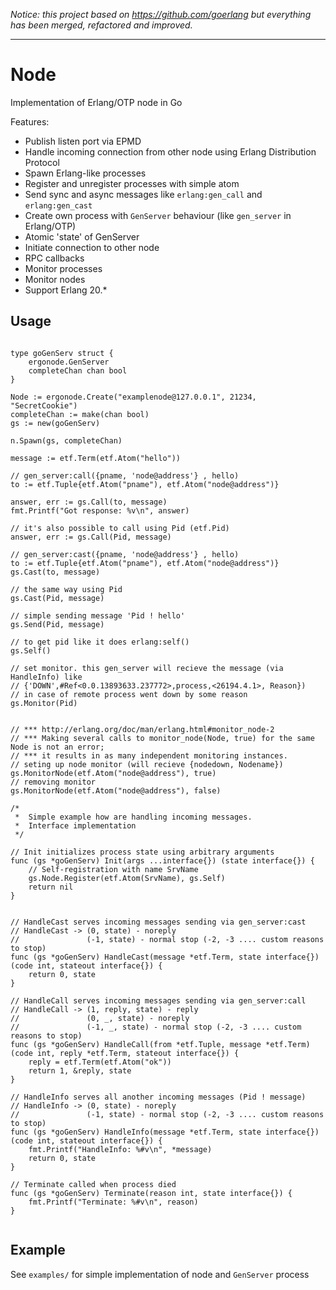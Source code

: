 _Notice: this project based on https://github.com/goerlang but everything has been merged, refactored and improved._

---

# Node #

Implementation of Erlang/OTP node in Go

Features:

 * Publish listen port via EPMD
 * Handle incoming connection from other node using Erlang Distribution Protocol
 * Spawn Erlang-like processes
 * Register and unregister processes with simple atom
 * Send sync and async messages like `erlang:gen_call` and `erlang:gen_cast`
 * Create own process with `GenServer` behaviour (like `gen_server` in Erlang/OTP)
 * Atomic 'state' of GenServer
 * Initiate connection to other node
 * RPC callbacks
 * Monitor processes
 * Monitor nodes
 * Support Erlang 20.*


## Usage ##

```golang

type goGenServ struct {
    ergonode.GenServer
    completeChan chan bool
}

Node := ergonode.Create("examplenode@127.0.0.1", 21234, "SecretCookie")
completeChan := make(chan bool)
gs := new(goGenServ)

n.Spawn(gs, completeChan)

message := etf.Term(etf.Atom("hello"))

// gen_server:call({pname, 'node@address'} , hello)
to := etf.Tuple{etf.Atom("pname"), etf.Atom("node@address")}

answer, err := gs.Call(to, message)
fmt.Printf("Got response: %v\n", answer)

// it's also possible to call using Pid (etf.Pid)
answer, err := gs.Call(Pid, message)

// gen_server:cast({pname, 'node@address'} , hello)
to := etf.Tuple{etf.Atom("pname"), etf.Atom("node@address")}
gs.Cast(to, message)

// the same way using Pid
gs.Cast(Pid, message)

// simple sending message 'Pid ! hello'
gs.Send(Pid, message)

// to get pid like it does erlang:self()
gs.Self()

// set monitor. this gen_server will recieve the message (via HandleInfo) like
// {'DOWN',#Ref<0.0.13893633.237772>,process,<26194.4.1>, Reason})
// in case of remote process went down by some reason
gs.Monitor(Pid)


// *** http://erlang.org/doc/man/erlang.html#monitor_node-2
// *** Making several calls to monitor_node(Node, true) for the same Node is not an error;
// *** it results in as many independent monitoring instances.
// seting up node monitor (will recieve {nodedown, Nodename})
gs.MonitorNode(etf.Atom("node@address"), true)
// removing monitor
gs.MonitorNode(etf.Atom("node@address"), false)

/*
 *  Simple example how are handling incoming messages.
 *  Interface implementation
 */

// Init initializes process state using arbitrary arguments
func (gs *goGenServ) Init(args ...interface{}) (state interface{}) {
    // Self-registration with name SrvName
    gs.Node.Register(etf.Atom(SrvName), gs.Self)
    return nil
}


// HandleCast serves incoming messages sending via gen_server:cast
// HandleCast -> (0, state) - noreply
//               (-1, state) - normal stop (-2, -3 .... custom reasons to stop)
func (gs *goGenServ) HandleCast(message *etf.Term, state interface{}) (code int, stateout interface{}) {
    return 0, state
}

// HandleCall serves incoming messages sending via gen_server:call
// HandleCall -> (1, reply, state) - reply
//               (0, _, state) - noreply
//               (-1, _, state) - normal stop (-2, -3 .... custom reasons to stop)
func (gs *goGenServ) HandleCall(from *etf.Tuple, message *etf.Term) (code int, reply *etf.Term, stateout interface{}) {
    reply = etf.Term(etf.Atom("ok"))
    return 1, &reply, state
}

// HandleInfo serves all another incoming messages (Pid ! message)
// HandleInfo -> (0, state) - noreply
//               (-1, state) - normal stop (-2, -3 .... custom reasons to stop)
func (gs *goGenServ) HandleInfo(message *etf.Term, state interface{}) (code int, stateout interface{}) {
    fmt.Printf("HandleInfo: %#v\n", *message)
    return 0, state
}

// Terminate called when process died
func (gs *goGenServ) Terminate(reason int, state interface{}) {
    fmt.Printf("Terminate: %#v\n", reason)
}


```

## Example ##

See `examples/` for simple implementation of node and `GenServer` process
